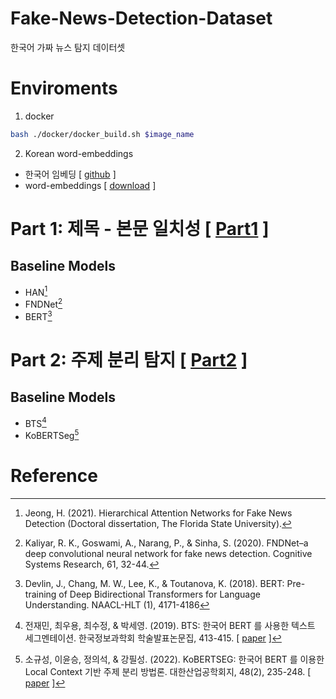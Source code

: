 # Fake-News-Detection-Dataset

한국어 가짜 뉴스 탐지 데이터셋

# Enviroments

1. docker 

```bash
bash ./docker/docker_build.sh $image_name
```

2. Korean word-embeddings

- 한국어 임베딩 [ [github](https://github.com/ratsgo/embedding) ]
- word-embeddings [ [download](https://drive.google.com/file/d/1FeGIbSz2E1A63JZP_XIxnGaSRt7AhXFf/view) ]

# Part 1: 제목 - 본문 일치성 [ [Part1]() ]

## Baseline Models

- HAN[^1]
- FNDNet[^2]
- BERT[^3]

# Part 2: 주제 분리 탐지 [ [Part2]() ]
## Baseline Models

- BTS[^4]
- KoBERTSeg[^5]


# Reference

[^1]: Jeong, H. (2021). Hierarchical Attention Networks for Fake News Detection (Doctoral dissertation, The Florida State University).
[^2]: Kaliyar, R. K., Goswami, A., Narang, P., & Sinha, S. (2020). FNDNet–a deep convolutional neural network for fake news detection. Cognitive Systems Research, 61, 32-44.
[^3]: Devlin, J., Chang, M. W., Lee, K., & Toutanova, K. (2018). BERT: Pre-training of Deep Bidirectional Transformers for Language Understanding. NAACL-HLT (1), 4171-4186
[^4]: 전재민, 최우용, 최수정, & 박세영. (2019). BTS: 한국어 BERT 를 사용한 텍스트 세그멘테이션. 한국정보과학회 학술발표논문집, 413-415. [ [paper](https://www.dbpia.co.kr/pdf/pdfView.do?nodeId=NODE09301605&mark=0&useDate=&ipRange=N&accessgl=Y&language=ko_KR&hasTopBanner=true) ] 
[^5]: 소규성, 이윤승, 정의석, & 강필성. (2022). KoBERTSEG: 한국어 BERT 를 이용한 Local Context 기반 주제 분리 방법론. 대한산업공학회지, 48(2), 235-248. [ [paper](https://www.dbpia.co.kr/pdf/pdfView.do?nodeId=NODE11056567&googleIPSandBox=false&mark=0&useDate=&ipRange=false&accessgl=Y&language=ko_KR&hasTopBanner=true) ]
